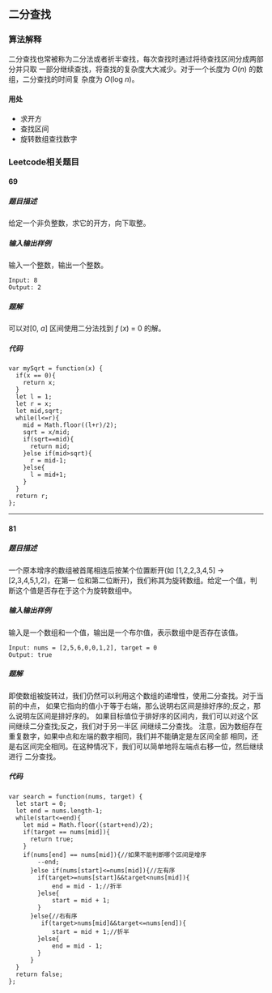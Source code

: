 ## 二分查找
### 算法解释
二分查找也常被称为二分法或者折半查找，每次查找时通过将待查找区间分成两部分并只取 一部分继续查找，将查找的复杂度大大减少。对于一个长度为 *O*(*n*) 的数组，二分查找的时间复 杂度为 *O*(log *n*)。
#### 用处
- 求开方
- 查找区间
- 旋转数组查找数字

### Leetcode相关题目
#### 69
##### 题目描述
给定一个非负整数，求它的开方，向下取整。
##### 输入输出样例
输入一个整数，输出一个整数。
```
Input: 8
Output: 2
```
##### 题解
可以对[0, *a*] 区间使用二分法找到 *f* (*x*) = 0 的解。
##### 代码
```
var mySqrt = function(x) {
  if(x == 0){
    return x;
  }  
  let l = 1;
  let r = x;
  let mid,sqrt;
  while(l<=r){
    mid = Math.floor((l+r)/2);
    sqrt = x/mid;
    if(sqrt==mid){
      return mid;
    }else if(mid>sqrt){
      r = mid-1;
    }else{
      l = mid+1;
    }
  }
  return r;
};
```
* * *
#### 81
##### 题目描述
一个原本增序的数组被首尾相连后按某个位置断开(如 [1,2,2,3,4,5] → [2,3,4,5,1,2]，在第一 位和第二位断开)，我们称其为旋转数组。给定一个值，判断这个值是否存在于这个为旋转数组中。
##### 输入输出样例
输入是一个数组和一个值，输出是一个布尔值，表示数组中是否存在该值。
```
Input: nums = [2,5,6,0,0,1,2], target = 0
Output: true
```
##### 题解
即使数组被旋转过，我们仍然可以利用这个数组的递增性，使用二分查找。对于当前的中点， 如果它指向的值小于等于右端，那么说明右区间是排好序的;反之，那么说明左区间是排好序的。 如果目标值位于排好序的区间内，我们可以对这个区间继续二分查找;反之，我们对于另一半区 间继续二分查找。
注意，因为数组存在重复数字，如果中点和左端的数字相同，我们并不能确定是左区间全部 相同，还是右区间完全相同。在这种情况下，我们可以简单地将左端点右移一位，然后继续进行 二分查找。
##### 代码
```
var search = function(nums, target) {
  let start = 0;
  let end = nums.length-1;
  while(start<=end){
    let mid = Math.floor((start+end)/2);
    if(target == nums[mid]){
      return true;
    }
    if(nums[end] == nums[mid]){//如果不能判断哪个区间是增序
        --end;
      }else if(nums[start]<=nums[mid]){//左有序
        if(target>=nums[start]&&target<nums[mid]){
            end = mid - 1;//折半
        }else{
            start = mid + 1;
        }
      }else{//右有序
         if(target>nums[mid]&&target<=nums[end]){
            start = mid + 1;//折半
        }else{
            end = mid - 1;
        }
      } 
  }  
  return false;
};
```
